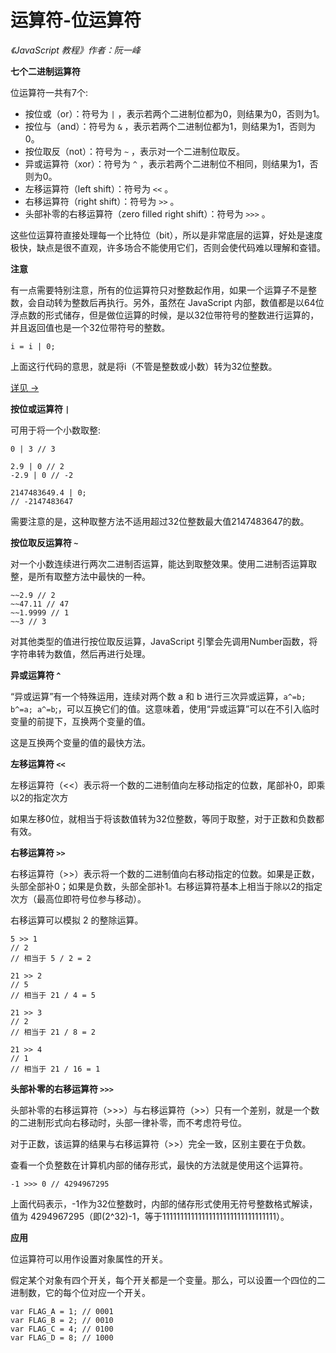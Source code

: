 运算符-位运算符
===========

*《JavaScript 教程》作者：阮一峰*

**七个二进制运算符**

位运算符一共有7个:

- 按位或（or）：符号为 `|` ，表示若两个二进制位都为0，则结果为0，否则为1。
- 按位与（and）：符号为 `&` ，表示若两个二进制位都为1，则结果为1，否则为0。
- 按位取反（not）：符号为 `~` ，表示对一个二进制位取反。
- 异或运算符（xor）：符号为 `^` ，表示若两个二进制位不相同，则结果为1，否则为0。
- 左移运算符（left shift）：符号为 `<<` 。
- 右移运算符（right shift）：符号为 `>>` 。
- 头部补零的右移运算符（zero filled right shift）：符号为 `>>>` 。

这些位运算符直接处理每一个比特位（bit），所以是非常底层的运算，好处是速度极快，缺点是很不直观，许多场合不能使用它们，否则会使代码难以理解和查错。

**注意**

有一点需要特别注意，所有的位运算符只对整数起作用，如果一个运算子不是整数，会自动转为整数后再执行。另外，虽然在 JavaScript 内部，数值都是以64位浮点数的形式储存，但是做位运算的时候，是以32位带符号的整数进行运算的，并且返回值也是一个32位带符号的整数。

```JS
i = i | 0;
```
上面这行代码的意思，就是将i（不管是整数或小数）转为32位整数。

[详见 ->](https://wangdoc.com/javascript/operators/bit.html)

**按位或运算符 `|`**

可用于将一个小数取整:

```JS
0 | 3 // 3

2.9 | 0 // 2
-2.9 | 0 // -2

2147483649.4 | 0;
// -2147483647
```

需要注意的是，这种取整方法不适用超过32位整数最大值2147483647的数。

**按位取反运算符 `~`**

对一个小数连续进行两次二进制否运算，能达到取整效果。使用二进制否运算取整，是所有取整方法中最快的一种。

```JS
~~2.9 // 2
~~47.11 // 47
~~1.9999 // 1
~~3 // 3
```

对其他类型的值进行按位取反运算，JavaScript 引擎会先调用Number函数，将字符串转为数值，然后再进行处理。

**异或运算符 `^`**

“异或运算”有一个特殊运用，连续对两个数 a 和 b 进行三次异或运算，`a^=b; b^=a; a^=b`;，可以互换它们的值。这意味着，使用“异或运算”可以在不引入临时变量的前提下，互换两个变量的值。

这是互换两个变量的值的最快方法。

**左移运算符 `<<`**

左移运算符（<<）表示将一个数的二进制值向左移动指定的位数，尾部补0，即乘以2的指定次方

如果左移0位，就相当于将该数值转为32位整数，等同于取整，对于正数和负数都有效。

**右移运算符 `>>`**

右移运算符（>>）表示将一个数的二进制值向右移动指定的位数。如果是正数，头部全部补0；如果是负数，头部全部补1。右移运算符基本上相当于除以2的指定次方（最高位即符号位参与移动）。

右移运算可以模拟 2 的整除运算。

```JS
5 >> 1
// 2
// 相当于 5 / 2 = 2

21 >> 2
// 5
// 相当于 21 / 4 = 5

21 >> 3
// 2
// 相当于 21 / 8 = 2

21 >> 4
// 1
// 相当于 21 / 16 = 1
```

**头部补零的右移运算符 `>>>`**

头部补零的右移运算符（>>>）与右移运算符（>>）只有一个差别，就是一个数的二进制形式向右移动时，头部一律补零，而不考虑符号位。

对于正数，该运算的结果与右移运算符（>>）完全一致，区别主要在于负数。

查看一个负整数在计算机内部的储存形式，最快的方法就是使用这个运算符。

```JS
-1 >>> 0 // 4294967295
```
上面代码表示，-1作为32位整数时，内部的储存形式使用无符号整数格式解读，值为 4294967295（即(2^32)-1，等于11111111111111111111111111111111）。

**应用**

位运算符可以用作设置对象属性的开关。

假定某个对象有四个开关，每个开关都是一个变量。那么，可以设置一个四位的二进制数，它的每个位对应一个开关。

```JS
var FLAG_A = 1; // 0001
var FLAG_B = 2; // 0010
var FLAG_C = 4; // 0100
var FLAG_D = 8; // 1000
```